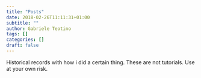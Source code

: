 ```yaml
---
title: "Posts"
date: 2018-02-26T11:11:31+01:00
subtitle: ""
author: Gabriele Teotino
tags: []
categories: []
draft: false
---
```


Historical records with how i did a certain thing. These are not tutorials. Use at your own risk.
